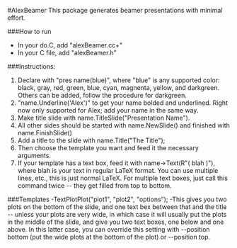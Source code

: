 #AlexBeamer
This package generates beamer presentations with minimal effort.

###How to run
  - In your do.C, add "alexBeamer.cc+"
  - In your C file, add "alexBeamer.h"

###Instructions:
  1. Declare with "pres name(blue)", where "blue" is any supported color: black, gray, red, green, blue, cyan, magnenta, yellow, and darkgreen.  Others can be added, follow the procedure for darkgreen.
  2. "name.Underline('Alex')" to get your name bolded and underlined.  Right now only supported for Alex; add your name in the same way.
  3.  Make title slide with name.TitleSlide("Presentation Name").
  4.  All other sides should be started with name.NewSlide() and finished with name.FinishSlide()
  5.  Add a title to the slide with name.Title("The Title");
  5.  Then choose the template you want and feed it the necessary arguments.
  6.  If your template has a text box, feed it with name->Text(R"(  blah  )"), where blah is your text in regular LaTeX format.  You can use multiple lines, etc., this is just normal LaTeX.  For multiple text boxes, just call this command twice -- they get filled from top to bottom. 

###Templates
  -TextPlotPlot("plot1", "plot2", "options");
    -This gives you two plots on the bottom of the slide, and one text bex between that and the title -- unless your plots are very wide, in which case it will usually put the plots in the middle of the slide, and give you two text boxes, one below and one above.  In this latter case, you can override this setting with --position bottom (put the wide plots at the bottom of the plot) or --position top. 

